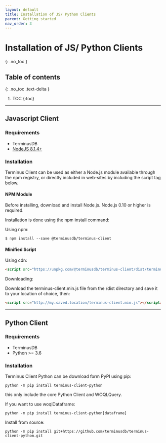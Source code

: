 ```yaml
---
layout: default
title: Installation of JS/ Python Clients
parent: Getting started
nav_order: 3
---
```


# Installation of JS/ Python Clients
{: .no_toc }

## Table of contents
{: .no_toc .text-delta }

1. TOC
{:toc}

---

## Javascript Client

### Requirements

* TerminusDB
* [NodeJS 8.1.4+](https://nodejs.org/en/)


### Installation

Terminus Client can be used as either a Node.js module available through the npm registry, or directly included in web-sites by including the script tag below.

#### NPM Module

Before installing, download and install Node.js. Node.js 0.10 or higher is required.

Installation is done using the npm install command:

Using npm:

```
$ npm install --save @terminusdb/terminus-client
```

#### Minified Script

Using cdn:

```html
<script src="https://unpkg.com/@terminusdb/terminus-client/dist/terminus-client.min.js"></script>
```
Downloading:

Download the terminus-client.min.js file from the /dist directory and save it to your location of choice, then:
```html
<script src="http://my.saved.location/terminus-client.min.js"></script>
```

---

## Python Client

### Requirements
* TerminusDB
* Python >= 3.6

### Installation

Terminus Client Python can be download form PyPI using pip:
```
python -m pip install terminus-client-python
```
this only include the core Python Client and WOQLQuery.

If you want to use woqlDataframe:
```
python -m pip install terminus-client-python[dataframe]
```

Install from source:
```
python -m pip install git+https://github.com/terminusdb/terminus-client-python.git
```
